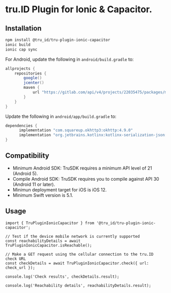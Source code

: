 # tru.ID Plugin for Ionic & Capacitor.

## Installation

```bash
npm install @tru_id/tru-plugin-ionic-capacitor
ionic build
ionic cap sync
```

For Android, update the following in `android/build.gradle` to:

```gradle
allprojects {
    repositories {
        google()
        jcenter()
        maven {
            url "https://gitlab.com/api/v4/projects/22035475/packages/maven"
        }
    }
}
```

Update the following in `android/app/build.gradle` to:

```gradle
dependencies {
      implementation "com.squareup.okhttp3:okhttp:4.9.0"
      implementation "org.jetbrains.kotlinx:kotlinx-serialization-json:1.2.2"
}
```

## Compatibility

- Minimum Android SDK: TruSDK requires a minimum API level of 21 (Android 5).
- Compile Android SDK: TruSDK requires you to compile against API 30 (Android 11 or later).
- Minimun deployment target for iOS is iOS 12.
- Minimum Swift version is 5.1.

## Usage

```tsx
import { TruPluginIonicCapacitor } from '@tru_id/tru-plugin-ionic-capacitor';

// Test if the device mobile network is currently supported
const reachabilityDetails = await TruPluginIonicCapacitor.isReachable();

// Make a GET request using the cellular connection to the tru.ID check URL
const checkDetails = await TruPluginIonicCapacitor.check({ url: check_url });

console.log('Check results', checkDetails.result);

console.log('Reachability details', reachabilityDetails.result);
```
